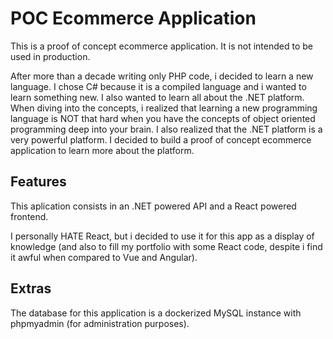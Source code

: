 # POC Ecommerce Application

This is a proof of concept ecommerce application. It is not intended to be used in production.

After more than a decade writing only PHP code,
i decided to learn a new language.
I chose C# because it is a compiled language and
i wanted to learn something new.
I also wanted to learn all about the .NET platform.
When diving into the concepts,
i realized that learning a new programming language is NOT that hard when
you have the concepts of object oriented programming deep into your brain.
I also realized that the .NET platform is a very powerful platform.
I decided to build a proof of concept ecommerce application to learn more about the platform.

## Features

This aplication consists in an .NET powered API and a React powered frontend.

I personally HATE React, but i decided to use it for this app
as a display of knowledge (and also to fill my portfolio with some React code, despite i find it awful when compared to Vue and Angular).

## Extras

The database for this application is a dockerized MySQL instance with phpmyadmin (for administration purposes).